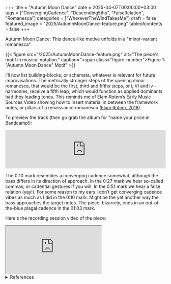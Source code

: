 +++
title = "Autumn Moon Dance"
date = 2025-04-07T00:00:00+03:00
tags = ["ConvergingCadence", "Descending5ths", "FalseRelation", "Romanesca"]
categories = ["WhereverTheWindTakesMe"]
draft = false
featured_image = "2025/AutumnMoonDance-feature.png"
tableofcontents = false
+++

Autumn Moon Dance:
This dance-like motive unfolds
in a "minor-variant romanesca".

{{< figure src="/2025/AutumnMoonDance-feature.png" alt="The piece's motif in musical notation." caption="<span class=\"figure-number\">Figure 1: </span>\"Autumn Moon Dance\" Motif" >}}

I’ll now list building-blocks,
or schemata, whatever is relevant for future improvisations.
The metrically stronger steps of the opening minor romanesca,
that would be the first, third and fifths steps,
or i, VI and iv -harmonies, receive a fifth leap,
which would function as applied dominants had they leading tones.
This reminds me of Elam Rotem’s Early Music Sources Video
showing how to insert material in between the framework notes,
or pillars of a renaissance romanesca
(<a href="#citeproc_bib_item_1">Elam Rotem, 2018</a>).

To preview the track (then go grab the album for "name your price in Bandcamp!):
<div class="org-bandcamp-track"> <iframe style="border: 0; width: 100%; height: 120px;" src="https://bandcamp.com/EmbeddedPlayer/album= 3014684465/size=large/bgcol=333333/linkcol=2ebd35/tracklist=false/artwork=small/track=811887296/transparent=true/" seamless><a href="https://ajgreengrove.bandcamp.com/album/ wherever-the-wind-takes-me"> "Wherever The Wind Takes Me" by A J Greengrove</a></iframe>

The 0:10 mark
resembles a converging cadence somewhat,
although the bass differs in its direction of approach.
In the 0:27 mark we hear so-called commas;
or cadential gestures if you will.
In the 0:51 mark we hear a false relation (yay!).
For some reason to my ears I don’t get converging cadence vibes
as much as I did in the 0:10 mark.
Might be the yet another way the bass approaches the target notes.
The piece, bizarrely, ends in an out-of-the-blue plagal cadence
in the 01:03 mark.

Here's the recording session video of the piece:
<div class="org-youtube"><iframe src="https://www.youtube.com/embed/Oo9s60DvxiU" allowfullscreen title="YouTube Video"></iframe></div>

<details>
<summary>References</summary>
<div class="details">

## References

<style>.csl-entry{text-indent: -1.5em; margin-left: 1.5em;}</style><div class="csl-bib-body">
  <div class="csl-entry"><a id="citeproc_bib_item_1"></a>Elam Rotem. (2018, July 20). The Romanesca. Retrieved April 7, 2025, from Early Music Sources website: <a href="https://www.earlymusicsources.com/youtube/romanesca">https://www.earlymusicsources.com/youtube/romanesca</a></div>
</div>
</div>
</details>
